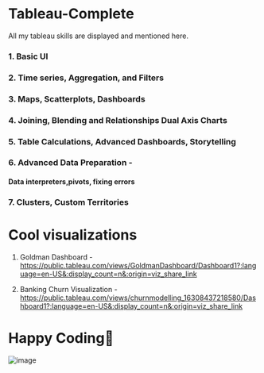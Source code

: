 # Tableau-Complete
All my tableau skills are displayed and mentioned here.

### 1. Basic UI
### 2. Time series, Aggregation, and Filters
### 3. Maps, Scatterplots, Dashboards
### 4. Joining, Blending and Relationships Dual Axis Charts
### 5. Table Calculations, Advanced Dashboards, Storytelling
### 6. Advanced Data Preparation - 
#### Data interpreters,pivots, fixing errors
### 7. Clusters, Custom Territories

# Cool visualizations

1. Goldman Dashboard - https://public.tableau.com/views/GoldmanDashboard/Dashboard1?:language=en-US&:display_count=n&:origin=viz_share_link


2. Banking Churn Visualization - https://public.tableau.com/views/churnmodelling_16308437218580/Dashboard1?:language=en-US&:display_count=n&:origin=viz_share_link

# Happy Coding🙂
  
![image](https://user-images.githubusercontent.com/75985765/134329026-836e96a9-73d6-4203-87bf-71c5a37a30de.png)
